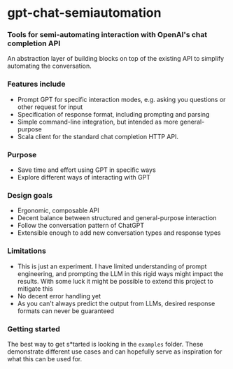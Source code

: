 # gpt-chat-semiautomation

### Tools for semi-automating interaction with OpenAI's chat completion API

An abstraction layer of building blocks on top of the existing API to simplify automating the conversation.

### Features include

- Prompt GPT for specific interaction modes, e.g. asking you questions or other request for input
- Specification of response format, including prompting and parsing
- Simple command-line integration, but intended as more general-purpose
- Scala client for the standard chat completion HTTP API.

### Purpose

- Save time and effort using GPT in specific ways
- Explore different ways of interacting with GPT

### Design goals

- Ergonomic, composable API
- Decent balance between structured and general-purpose interaction
- Follow the conversation pattern of ChatGPT
- Extensible enough to add new conversation types and response types

### Limitations

- This is just an experiment. I have limited understanding of prompt engineering, and prompting the LLM in this rigid
  ways might impact the results. With some luck it might be possible to extend this project to mitigate this
- No decent error handling yet
- As you can't always predict the output from LLMs, desired response formats can never be guaranteed

### Getting started

The best way to get s*tarted is looking in the `examples` folder. These demonstrate different use cases and
can hopefully serve as inspiration for what this can be used for.
